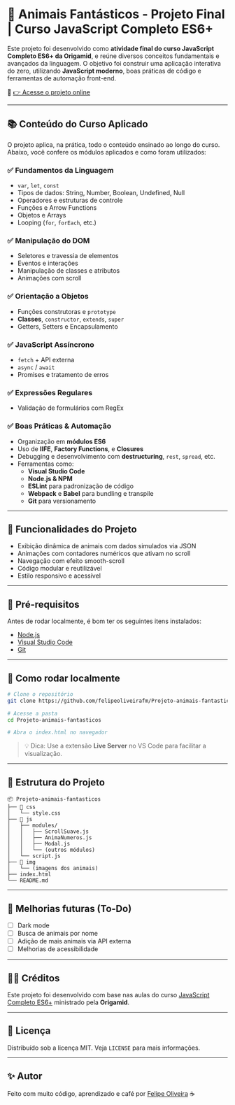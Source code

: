 # 🐾 Animais Fantásticos - Projeto Final | Curso JavaScript Completo ES6+

Este projeto foi desenvolvido como **atividade final do curso JavaScript Completo ES6+ da Origamid**, e reúne diversos conceitos fundamentais e avançados da linguagem. O objetivo foi construir uma aplicação interativa do zero, utilizando **JavaScript moderno**, boas práticas de código e ferramentas de automação front-end.

🔗 [👉 Acesse o projeto online](https://felipeoliveirafm.github.io/Projeto-animais-fantasticos/)

---

## 📚 Conteúdo do Curso Aplicado

O projeto aplica, na prática, todo o conteúdo ensinado ao longo do curso. Abaixo, você confere os módulos aplicados e como foram utilizados:

### ✅ **Fundamentos da Linguagem**
- `var`, `let`, `const`
- Tipos de dados: String, Number, Boolean, Undefined, Null
- Operadores e estruturas de controle
- Funções e Arrow Functions
- Objetos e Arrays
- Looping (`for`, `forEach`, etc.)

### ✅ **Manipulação do DOM**
- Seletores e travessia de elementos
- Eventos e interações
- Manipulação de classes e atributos
- Animações com scroll

### ✅ **Orientação a Objetos**
- Funções construtoras e `prototype`
- **Classes**, `constructor`, `extends`, `super`
- Getters, Setters e Encapsulamento

### ✅ **JavaScript Assíncrono**
- `fetch` + API externa
- `async` / `await`
- Promises e tratamento de erros

### ✅ **Expressões Regulares**
- Validação de formulários com RegEx

### ✅ **Boas Práticas & Automação**
- Organização em **módulos ES6**
- Uso de **IIFE**, **Factory Functions**, e **Closures**
- Debugging e desenvolvimento com **destructuring**, `rest`, `spread`, etc.
- Ferramentas como:
  - **Visual Studio Code**
  - **Node.js & NPM**
  - **ESLint** para padronização de código
  - **Webpack** e **Babel** para bundling e transpile
  - **Git** para versionamento

---

## 🧠 Funcionalidades do Projeto

- Exibição dinâmica de animais com dados simulados via JSON
- Animações com contadores numéricos que ativam no scroll
- Navegação com efeito smooth-scroll
- Código modular e reutilizável
- Estilo responsivo e acessível

---

## 🔧 Pré-requisitos

Antes de rodar localmente, é bom ter os seguintes itens instalados:

- [Node.js](https://nodejs.org/)
- [Visual Studio Code](https://code.visualstudio.com/)
- [Git](https://git-scm.com/)

---

## 🚀 Como rodar localmente

```bash
# Clone o repositório
git clone https://github.com/felipeoliveirafm/Projeto-animais-fantasticos.git

# Acesse a pasta
cd Projeto-animais-fantasticos

# Abra o index.html no navegador
```

> 💡 Dica: Use a extensão **Live Server** no VS Code para facilitar a visualização.

---

## 📁 Estrutura do Projeto

```
📦 Projeto-animais-fantasticos
├── 📁 css
│   └── style.css
├── 📁 js
│   ├── modules/
│   │   ├── ScrollSuave.js
│   │   ├── AnimaNumeros.js
│   │   ├── Modal.js
│   │   └── (outros módulos)
│   └── script.js
├── 📁 img
│   └── (imagens dos animais)
├── index.html
└── README.md
```

---

## 📌 Melhorias futuras (To-Do)

- [ ] Dark mode
- [ ] Busca de animais por nome
- [ ] Adição de mais animais via API externa
- [ ] Melhorias de acessibilidade

---

## 🧙‍♂️ Créditos

Este projeto foi desenvolvido com base nas aulas do curso [JavaScript Completo ES6+](https://www.origamid.com/curso/javascript-completo-es6/) ministrado pela **Origamid**.

---

## 🪪 Licença

Distribuído sob a licença MIT. Veja `LICENSE` para mais informações.

---

## ✨ Autor

Feito com muito código, aprendizado e café por [Felipe Oliveira](https://github.com/felipeoliveirafm) ☕